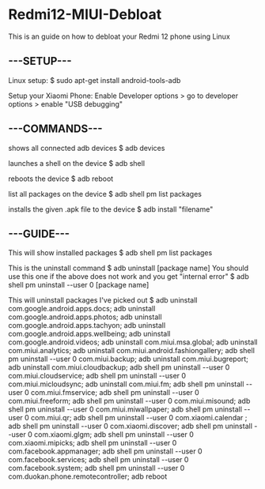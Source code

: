 # Redmi12-MIUI-Debloat

This is an guide on how to debloat your Redmi 12 phone using Linux

<h2>---SETUP---</h2>
<p>
Linux setup:
$ sudo apt-get install android-tools-adb

Setup your Xiaomi Phone:
Enable Developer options > go to developer options > enable "USB debugging"
</p>
<h2>---COMMANDS---</h2>

shows all connected adb devices
$ adb devices

launches a shell on the device
$ adb shell

reboots the device
$ adb reboot

list all packages on the device
$ adb shell pm list packages

installs the given .apk file to the device
$ adb install "filename"

<h2>---GUIDE---</h2>

This will show installed packages
$ adb shell pm list packages

This is the uninstall command
$ adb uninstall [package name]
You should use this one if the above does not work and you get "internal error"
$ adb shell pm uninstall --user 0 [package name]

This will uninstall packages I've picked out
$ adb uninstall com.google.android.apps.docs; adb uninstall com.google.android.apps.photos; adb uninstall com.google.android.apps.tachyon; adb uninstall com.google.android.apps.wellbeing; adb uninstall com.google.android.videos; adb uninstall com.miui.msa.global; adb uninstall com.miui.analytics; adb uninstall com.miui.android.fashiongallery; adb shell pm uninstall --user 0 com.miui.backup; adb uninstall com.miui.bugreport; adb uninstall com.miui.cloudbackup; adb shell pm uninstall --user 0 com.miui.cloudservice; adb shell pm uninstall --user 0 com.miui.micloudsync; adb uninstall com.miui.fm; adb shell pm uninstall --user 0 com.miui.fmservice; adb shell pm uninstall --user 0 com.miui.freeform; adb shell pm uninstall --user 0 com.miui.misound; adb shell pm uninstall --user 0 com.miui.miwallpaper; adb shell pm uninstall --user 0 com.miui.qr; adb shell pm uninstall --user 0 com.xiaomi.calendar ; adb shell pm uninstall --user 0 com.xiaomi.discover; adb shell pm uninstall --user 0 com.xiaomi.glgm; adb shell pm uninstall --user 0 com.xiaomi.mipicks; adb shell pm uninstall --user 0 com.facebook.appmanager; adb shell pm uninstall --user 0 com.facebook.services; adb shell pm uninstall --user 0 com.facebook.system; adb shell pm uninstall --user 0 com.duokan.phone.remotecontroller; adb reboot
